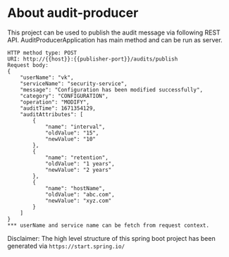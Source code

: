 # About audit-producer

This project can be used to publish the audit message via following REST API. AuditProducerApplication has main method and can be run as server.
 
```
HTTP method type: POST 
URI: http://{{host}}:{{publisher-port}}/audits/publish
Request body:
{
    "userName": "vk",
    "serviceName": "security-service",
    "message": "Configuration has been modified successfully",
    "category": "CONFIGURATION",
    "operation": "MODIFY",
    "auditTime": 1671354129,
    "auditAttributes": [
        {
            "name": "interval",
            "oldValue": "15",
            "newValue": "10"
        },
        {
            "name": "retention",
            "oldValue": "1 years",
            "newValue": "2 years"
        },
        {
            "name": "hostName",
            "oldValue": "abc.com",
            "newValue": "xyz.com"
        }
    ]
}
*** userName and service name can be fetch from request context.
```

Disclaimer: The high level structure of this spring boot project has been generated via `https://start.spring.io/`